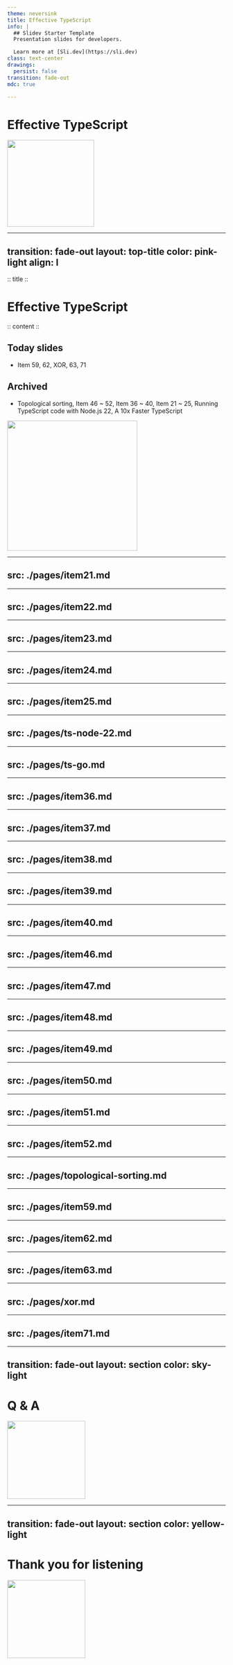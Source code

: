 ```yaml
---
theme: neversink
title: Effective TypeScript
info: |
  ## Slidev Starter Template
  Presentation slides for developers.

  Learn more at [Sli.dev](https://sli.dev)
class: text-center
drawings:
  persist: false
transition: fade-out
mdc: true

---
```


# Effective TypeScript

<div class="flex items-center justify-center mt-8">
  <img src="/images/ChiikawaX3.png" width="200px" />
  <style>
    .slidev-layout.cover h1, .slidev-layout.cover h2, .slidev-layout.cover h3 {
      border-bottom: 1px solid #ec4899;
    }
  </style>
</div>

---
transition: fade-out
layout: top-title
color: pink-light
align: l
---

:: title ::

# Effective TypeScript

:: content ::

## Today slides

- <Link to="125">Item 59, 62, XOR, 63, 71</Link>

## Archived

- <Link to="107">Topological sorting</Link>, <Link to="65">Item 46 ~ 52</Link>, <Link to="35">Item 36 ~ 40</Link>, <Link to="3">Item 21 ~ 25</Link>, <Link to="20">Running TypeScript code with Node.js 22</Link>, <Link to="25">A 10x Faster TypeScript</Link>

<div class="flex items-center justify-center">
  <img src="/images/Sit.webp" width="300px" />
</div>

---
src: ./pages/item21.md
---

---
src: ./pages/item22.md
---

---
src: ./pages/item23.md
---

---
src: ./pages/item24.md
---

---
src: ./pages/item25.md
---

---
src: ./pages/ts-node-22.md
---

---
src: ./pages/ts-go.md
---

---
src: ./pages/item36.md
---

---
src: ./pages/item37.md
---

---
src: ./pages/item38.md
---

---
src: ./pages/item39.md
---

---
src: ./pages/item40.md
---

---
src: ./pages/item46.md
---

---
src: ./pages/item47.md
---

---
src: ./pages/item48.md
---

---
src: ./pages/item49.md
---

---
src: ./pages/item50.md
---

---
src: ./pages/item51.md
---

---
src: ./pages/item52.md
---

---
src: ./pages/topological-sorting.md
---

---
src: ./pages/item59.md
---

---
src: ./pages/item62.md
---

---
src: ./pages/item63.md
---

---
src: ./pages/xor.md
---

---
src: ./pages/item71.md
---

---
transition: fade-out
layout: section
color: sky-light  
---

<div class="text-center">
  <h1> Q & A</h1>
  <div class="flex items-center justify-center mt-8">
    <img src="/images/Thanks.png" width="180px" />
  </div>
</div>

---
transition: fade-out
layout: section
color: yellow-light
---

<div class="text-center">
  <h1>Thank you for listening</h1>
  <div class="flex items-center justify-center mt-8">
    <img src="/images/Pekori.png" width="180px" />
  </div>
</div>